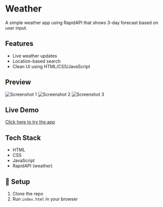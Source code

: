 #  Weather

A simple weather app using RapidAPI that shows 3-day forecast based on user input.

## Features
- Live weather updates
- Location-based search
- Clean UI using HTML/CSS/JavaScript

## Preview

![Screenshot 1](images/screenshot1.png)
![Screenshot 2](images/screenshot2.png)
![Screenshot 3](images/screenshot3.png)

## Live Demo
[Click here to try the app](https://Pranav-player.github.io/The-Weather/)

## Tech Stack
- HTML
- CSS
- JavaScript
- RapidAPI (weather)

## 📁 Setup
1. Clone the repo
2. Run `index.html` in your browser

